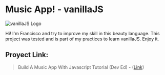 # Music App! - vanillaJS
![vanillaJS Logo](https://miro.medium.com/max/3508/1*mcIrDsCNV75yzF2i-YqKEA.jpeg)

Hi! I'm Francisco and try to improve my skill in this beauty language. 
This project was tested and is part of my practices to learn vanillaJS.
Enjoy it.

## Proyect Link: 
> Build A Music App With Javascript Tutorial (Dev Ed) - ([Link](https://www.youtube.com/watch?v=2VJlzeEVL8A))